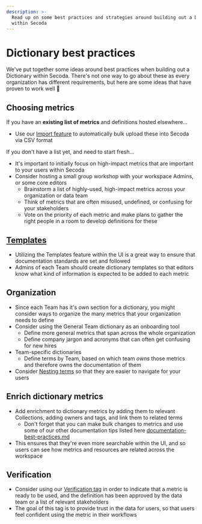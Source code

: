 ```yaml
---
description: >-
  Read up on some best practices and strategies around building out a Dictionary
  within Secoda
---
```


# Dictionary best practices

We've put together some ideas around best practices when building out a Dictionary within Secoda. There's not one way to go about these as every organization has different requirements, but here are some ideas that have proven to work well :rocket:

## Choosing metrics

If you have an **existing list of metrics** and definitions hosted elsewhere...

* Use our [Import feature](../../resource-and-metadata-management/import-and-export-data.md#importing-metadata-into-secoda) to automatically bulk upload these into Secoda via CSV format

If you don't have a list yet, and need to start fresh...

* It's important to initially focus on high-impact metrics that are important to your users within Secoda
* Consider hosting a small group workshop with your workspace Admins, or some core editors
  * Brainstorm a list of highly-used, high-impact metrics across your organization or data team
  * Think of metrics that are often misused, undefined, or confusing for your stakeholders
  * Vote on the priority of each metric and make plans to gather the right people in a room to develop definitions for these

## [Templates](../../features/ask-questions-in-secoda/templates.md)

* Utilizing the Templates feature within the UI is a great way to ensure that documentation standards are set and followed
* Admins of each Team should create dictionary templates so that editors know what kind of information is expected to be added to each metric

## Organization

* Since each Team has it's own section for a dictionary, you might consider ways to organize the many metrics that your organization needs to define
* Consider using the General Team dictionary as an onboarding tool&#x20;
  * Define more general metrics that span across the whole organization&#x20;
  * Define company jargon and acronyms that can often get confusing for new hires
* Team-specific dictionaries
  * Define terms by Team, based on which team _owns_ those metrics and therefore owns the documentation of them
* Consider [Nesting terms](../../features/dictionary.md#nesting-terms) so that they are easier to navigate for your users

## Enrich dictionary metrics

* Add enrichment to dictionary metrics by adding them to relevant Collections, adding owners and tags, and link them to related terms
  * Don't forget that you can make bulk changes to metrics and use some of our other documentation tips listed here [documentation-best-practices.md](documentation-best-practices.md "mention")
* This ensures that they're even more searchable within the UI, and so users can see how metrics and resources are related across the workspace

## Verification

* Consider using our [Verification tag](../../resource-and-metadata-management/tags/verified-tag.md) in order to indicate that a metric is ready to be used, and the definition has been approved by the data team or a list of relevant stakeholders
* The goal of this tag is to provide trust in the data for users, so that users feel confident using the metric in their workflows
